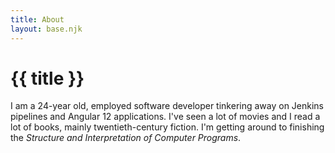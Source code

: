 ```yaml
---
title: About
layout: base.njk
---
```


# {{ title }}

I am a 24-year old, employed software developer tinkering away on Jenkins pipelines and Angular 12 applications. I've seen a lot of movies and I read a lot of books, mainly twentieth-century fiction. I'm getting around to finishing the *Structure and Interpretation of Computer Programs*.
